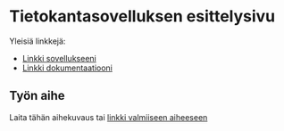 # Tietokantasovelluksen esittelysivu

Yleisiä linkkejä:

* [Linkki sovellukseeni](ahjyrkia.users.cs.helsinki.fi/Tikaso)
* [Linkki dokumentaatiooni](https://github.com/ahjyrkia/Tsoha-Bootstrap/blob/master/doc/dokumentaatio.pdf)

## Työn aihe

Laita tähän aihekuvaus tai [linkki valmiiseen aiheeseen](http://advancedkittenry.github.io/suunnittelu_ja_tyoymparisto/aiheet/Hiihtokisojen_tulospalvelu.html) 
